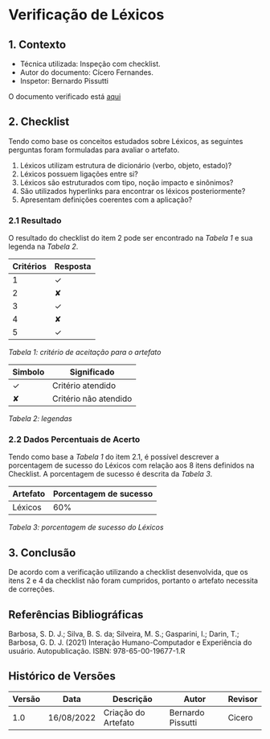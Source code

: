 # Verificação de Léxicos

## 1. Contexto

- Técnica utilizada: Inspeção com checklist.
- Autor do documento: Cícero Fernandes.
- Inspetor: Bernardo Pissutti

O documento verificado está <a href="https://requisitos-de-software.github.io/2022.1-Notion/#/modelagem/lexicos">aqui</a>

## 2. Checklist

Tendo como base os conceitos estudados sobre Léxicos, as seguintes perguntas foram formuladas para avaliar o artefato.

1. Léxicos utilizam estrutura de dicionário (verbo, objeto, estado)?
2. Léxicos possuem ligações entre si?
3. Léxicos são estruturados com tipo, noção impacto e sinônimos?
4. São utilizados hyperlinks para encontrar os léxicos posteriormente?
5. Apresentam definições coerentes com a aplicação?

### 2.1 Resultado

O resultado do checklist do item 2 pode ser encontrado na _Tabela 1_ e sua legenda na _Tabela 2_.

| Critérios | Resposta |
| --------- | -------- |
| 1         | ✓        |
| 2         | ✘        |
| 3         | ✓        |
| 4         | ✘        |
| 5         | ✓        |

_Tabela 1: critério de aceitação para o artefato_

| Simbolo | Significado           |
| ------- | --------------------- |
| ✓       | Critério atendido     |
| ✘       | Critério não atendido |

_Tabela 2: legendas_

### 2.2 Dados Percentuais de Acerto

Tendo como base a _Tabela 1_ do item 2.1, é possível descrever a porcentagem de sucesso do Léxicos com
relação aos 8 itens definidos na Checklist. A porcentagem de sucesso é descrita da _Tabela 3_.

| Artefato | Porcentagem de sucesso |
| -------- | ---------------------- |
| Léxicos  | 60%                    |

_Tabela 3: porcentagem de sucesso do Léxicos_

## 3. Conclusão

De acordo com a verificação utilizando a checklist desenvolvida, que os itens 2 e 4 da checklist
não foram cumpridos, portanto o artefato necessita de correções.

## Referências Bibliográficas

Barbosa, S. D. J.; Silva, B. S. da; Silveira, M. S.; Gasparini, I.; Darin, T.; Barbosa, G. D. J. (2021)
Interação Humano-Computador e Experiência do usuário. Autopublicação. ISBN: 978-65-00-19677-1.R

## Histórico de Versões

| Versão | Data       | Descrição           | Autor             | Revisor |
| ------ | ---------- | ------------------- | ----------------- |---------|
| 1.0    | 16/08/2022 | Criação do Artefato | Bernardo Pissutti | Cicero  |
